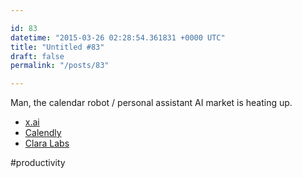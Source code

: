 ```yaml
---

id: 83
datetime: "2015-03-26 02:28:54.361831 +0000 UTC"
title: "Untitled #83"
draft: false
permalink: "/posts/83"

---
```


Man, the calendar robot / personal assistant AI market is heating up.

 * [x.ai](https://x.ai/)
 * [Calendly](https://calendly.com/)
 * [Clara Labs](https://claralabs.com/)

#productivity

